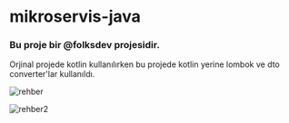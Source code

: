 # mikroservis-java

### Bu proje bir @folksdev projesidir. 

 Orjinal projede kotlin kullanılırken bu projede kotlin yerine lombok ve dto converter'lar kullanıldı.
 
 ![rehber](https://user-images.githubusercontent.com/101670417/196186242-2c6d235d-26ac-4849-80dd-1e7942ad8953.jpg)


![rehber2](https://user-images.githubusercontent.com/101670417/196186270-464e3690-c111-43d1-89fb-9ad94bccfce7.jpg)
